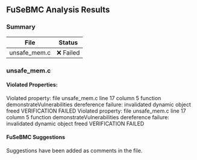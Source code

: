 ## FuSeBMC Analysis Results
### Summary
| File | Status |
|------|--------|
| unsafe_mem.c | ❌ Failed |

### unsafe_mem.c
#### Violated Properties:
Violated property:
  file unsafe_mem.c line 17 column 5 function demonstrateVulnerabilities
  dereference failure: invalidated dynamic object freed
VERIFICATION FAILED
Violated property:
  file unsafe_mem.c line 17 column 5 function demonstrateVulnerabilities
  dereference failure: invalidated dynamic object freed
VERIFICATION FAILED
#### FuSeBMC Suggestions
Suggestions have been added as comments in the file.

